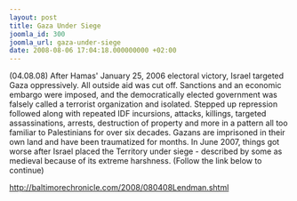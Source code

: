 ```yaml
---
layout: post
title: Gaza Under Siege
joomla_id: 300
joomla_url: gaza-under-siege
date: 2008-08-06 17:04:18.000000000 +02:00
---
```

(04.08.08) <span class="firstchar">A</span>fter Hamas' January 25, 2006 electoral victory, Israel targeted Gaza oppressively. All outside aid was cut off. Sanctions and an economic embargo were imposed, and the democratically elected government was falsely called a terrorist organization and isolated. Stepped up repression followed along with repeated IDF incursions, attacks, killings, targeted assassinations, arrests, destruction of property and more in a pattern all too familiar to Palestinians for over six decades. Gazans are imprisoned in their own land and have been traumatized for months. In June 2007, things got worse after Israel placed the Territory under siege - described by some as medieval because of its extreme harshness.&nbsp;(Follow the link below to continue)<br /><p><a href="http://baltimorechronicle.com/2008/080408Lendman.shtml">http://baltimorechronicle.com/2008/080408Lendman.shtml</a></p>
